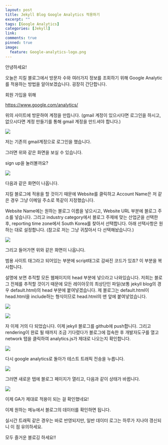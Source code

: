 ```yaml
---
layout: post
title: Jekyll Blog Google Analytics 적용하기
excerpt: ""
tags: [Google Analytics]
categories: [Jekyll]
link:
comments: true
pinned: true
image:
  feature: Google-analytics-logo.png
---
```


안녕하세요!

오늘은 지킬 블로그에서 방문자 수와 여러가지 정보를 조회하기 위해 Google Analytic를 적용하는 방법을 알아보겠습니다. 굉장히 간단합니다.

회원 가입을 위해 

https://www.google.com/analytics/

위의 사이트에 방문하여 계정을 만듭니다. (gmail 계정이 있으시다면 로그인을 하시고, 없으시다면 계정 만들기를 통해 gmail 계정을 만드셔야 합니다.)

![](/img/GA1.png)

저는 기존의 gmail계정으로 로그인을 했습니다.

그러면 위와 같은 화면을 보실 수 있습니다.

sign up을 눌러볼까요?

![](/img/GA2.png)

다음과 같은 화면이 나옵니다.

지킬 블로그에 적용을 할 것이기 때문에 Website를 클릭하고 Account Name은 저 같은 경우 그냥 이메일 주소로 똑같이 지정했습니다.

Website Name에는 원하는 블로그 이름을 넣으시고, Website URL 부분에 블로그 주소를 넣습니다. 그리고 industry category에서 블로그 주제에 맞는 산업군을 선택한 후, reporting time zone에서 South Korea를 찾아서 선택합니다. 아래 선택사항은 원하는 대로 설정합니다. (참고로 저는 그냥 귀찮아서 다 선택해놨습니다.)

![](/img/GA3.png)

그리고 들어가면 위와 같은 화면이 나옵니다.

범용 사이트 태그라고 되어있는 부분에 script태그로 감싸진 코드가 있죠? 이 부분을 복사합니다.

설명에 보면 추적할 모든 웹페이지의 head 부분에 넣으라고 나와있습니다. 저희는 블로그 전체를 추적할 것이기 때문에 모든 레이아웃의 최상단인 파일(보통 jekyll blog의 경우 default.html)의 head 부분에 붙여넣겠습니다. 제 블로그는 default.html이 head.html을 include하는 형식이므로 head.html의 맨 앞에 붙여넣었습니다.

![](/img/GA4.png)

![](/img/GA5.png)

자 이제 거의 다 되었습니다. 이제 jekyll 블로그를 github에 push합니다. 그리고 rendering이 완료 될 때까지 조금 기다렸다가 블로그에 접속한 후 개발자도구를 열고 network 탭을 클릭하여 analytics.js가 제대로 나오는지 확인합니다.

![](/img/GA6.png)

 다시 google analytics로 돌아가 테스트 트래픽 전송을 누릅니다.

![](/img/GA7.png)

그러면 새로운 탭에 블로그 페이지가 열리고, 다음과 같이 상태가 바뀝니다.

![](/img/GA8.png)

이제 GA가 제대로 적용이 되는 걸 확인했네요!

이제 원하는 메뉴에서 블로그의 데이터를 확인하면 됩니다.

실시간 트래픽 같은 경우는 바로 반영되지만, 일반 데이터 로그는 하루가 지나야 갱신되니 이 점 유의하세요.

모두 즐거운 블로깅 하세요!!
